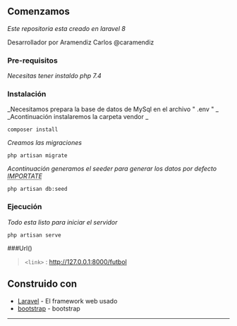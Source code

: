 ## Comenzamos 

_Este repositoria esta creado en laravel 8_

Desarrollador por Aramendiz Carlos @caramendiz

### Pre-requisitos

_Necesitas tener instaldo php 7.4_

### Instalación

_Necesitamos prepara la base de datos de MySql en el archivo " .env "  _
_Acontinuación instalaremos la carpeta vendor _

```
composer install 
```

_Creamos las migraciones_

```
php artisan migrate
```

_Acontinuación generamos el seeder para generar los datos por defecto <abbr title="Para un buen funcionamiento es necesario este paso">IMPORTATE</abbr>_

```
php artisan db:seed
```

### Ejecución 

_Todo esta listo para iniciar el servidor_

```
php artisan serve 
```

###Url()

>`<link>` : http://127.0.0.1:8000/futbol

## Construido con


* [Laravel](https://laravel.com/) - El framework web usado
* [bootstrap](https://getbootstrap.com) - bootstrap



---

